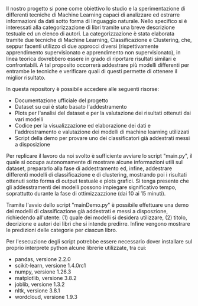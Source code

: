 Il nostro progetto si pone come obiettivo lo studio e la sperimentazione di differenti tecniche di Machine Learning capaci di analizzare ed estrarre informazioni da dati sotto forma di linguaggio naturale. Nello specifico si è interessati alla categorizzazione di libri tramite una breve descrizione testuale ed un elenco di autori. La categorizzazione è stata elaborata tramite due tecniche di Machine Learning, Classificazione e Clustering, che, seppur facenti utilizzo di due approcci diversi (rispettivamente apprendimento supervisionato e apprendimento non supervisionato), in linea teorica dovrebbero essere in grado di riportare risultati similari e confrontabili. A tal proposito occorrerà addestrare più modelli differenti per entrambe le tecniche e verificare quali di questi permette di ottenere il miglior risultato.

In questa repository è possibile accedere alle seguenti risorse:
 - Documentazione ufficiale del progetto
 - Dataset su cui è stato basato l'addestramento
 - Plots per l'analisi del dataset e per la valutazione dei risultati ottenuti dai vari modelli
 - Codice per la visualizzazione ed elaborazione dei dati e l'addrestramento e valutazione dei modelli di machine learning utilizzati
 - Script della demo per provare uno dei classificatori già addestrati messi a disposizione

Per replicare il lavoro da noi svolto è sufficiente avviare lo script "main.py", il quale si occupa autonomamente di mostrare alcune informazioni utili sul dataset, prepararlo alla fase di addestramento ed, infine, addestrare differenti modelli di classificazione e di clustering, mostrando poi i risultati ottenuti sotto forma di output testuale e plots grafici. Si tenga presente che gli addesstramenti dei modelli possono impiegare significativo tempo, soprattutto durante la fase di ottimizzazzione (dai 10 ai 15 minuti).

Tramite l'avvio dello script "mainDemo.py" è possibile effettuare una demo dei modelli di classificazione già addestrati e messi a disposzione, richiedendo all'utente: (1) quale dei modelli si desidera utilizzare, (2) titolo, decrizione e autori dei libri che si intende predirre. Infine vengono mostrare le predizioni delle categorie per ciascun libro.

Per l'esecuzione degli script potrebbe essere necessario dover installare sul proprio interprete python alcune librerie utilizzate, tra cui:
 - pandas, versione 2.2.0
 - scikit-learn, versione 1.4.0rc1
 - numpy, versione 1.26.3
 - matplotlib, versione 3.8.2
 - joblib, versione 1.3.2
 - nltk, versione 3.8.1
 - wordcloud, versione 1.9.3
